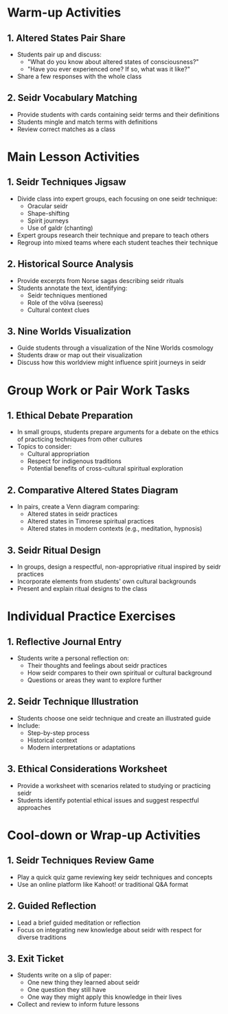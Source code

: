 # Warm-up Activities

## 1. Altered States Pair Share
- Students pair up and discuss:
  * "What do you know about altered states of consciousness?"
  * "Have you ever experienced one? If so, what was it like?"
- Share a few responses with the whole class

## 2. Seidr Vocabulary Matching
- Provide students with cards containing seidr terms and their definitions
- Students mingle and match terms with definitions
- Review correct matches as a class

# Main Lesson Activities

## 1. Seidr Techniques Jigsaw
- Divide class into expert groups, each focusing on one seidr technique:
  * Oracular seidr
  * Shape-shifting
  * Spirit journeys
  * Use of galdr (chanting)
- Expert groups research their technique and prepare to teach others
- Regroup into mixed teams where each student teaches their technique

## 2. Historical Source Analysis
- Provide excerpts from Norse sagas describing seidr rituals
- Students annotate the text, identifying:
  * Seidr techniques mentioned
  * Role of the völva (seeress)
  * Cultural context clues

## 3. Nine Worlds Visualization
- Guide students through a visualization of the Nine Worlds cosmology
- Students draw or map out their visualization
- Discuss how this worldview might influence spirit journeys in seidr

# Group Work or Pair Work Tasks

## 1. Ethical Debate Preparation
- In small groups, students prepare arguments for a debate on the ethics of practicing techniques from other cultures
- Topics to consider:
  * Cultural appropriation
  * Respect for indigenous traditions
  * Potential benefits of cross-cultural spiritual exploration

## 2. Comparative Altered States Diagram
- In pairs, create a Venn diagram comparing:
  * Altered states in seidr practices
  * Altered states in Timorese spiritual practices
  * Altered states in modern contexts (e.g., meditation, hypnosis)

## 3. Seidr Ritual Design
- In groups, design a respectful, non-appropriative ritual inspired by seidr practices
- Incorporate elements from students' own cultural backgrounds
- Present and explain ritual designs to the class

# Individual Practice Exercises

## 1. Reflective Journal Entry
- Students write a personal reflection on:
  * Their thoughts and feelings about seidr practices
  * How seidr compares to their own spiritual or cultural background
  * Questions or areas they want to explore further

## 2. Seidr Technique Illustration
- Students choose one seidr technique and create an illustrated guide
- Include:
  * Step-by-step process
  * Historical context
  * Modern interpretations or adaptations

## 3. Ethical Considerations Worksheet
- Provide a worksheet with scenarios related to studying or practicing seidr
- Students identify potential ethical issues and suggest respectful approaches

# Cool-down or Wrap-up Activities

## 1. Seidr Techniques Review Game
- Play a quick quiz game reviewing key seidr techniques and concepts
- Use an online platform like Kahoot! or traditional Q&A format

## 2. Guided Reflection
- Lead a brief guided meditation or reflection
- Focus on integrating new knowledge about seidr with respect for diverse traditions

## 3. Exit Ticket
- Students write on a slip of paper:
  * One new thing they learned about seidr
  * One question they still have
  * One way they might apply this knowledge in their lives
- Collect and review to inform future lessons